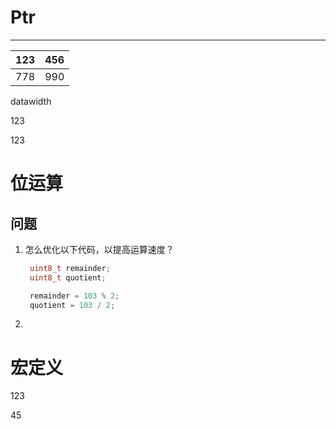 # Ptr

---

| 123 | 456 |
| --- | --- |
| 778 | 990 |

datawidth

123

123

# 位运算

问题
----

1. 怎么优化以下代码，以提高运算速度？
   ```c
    uint8_t remainder;
    uint8_t quotient;

    remainder = 103 % 2;
    quotient = 103 / 2;
   ```
2. 

# 宏定义

123

45
